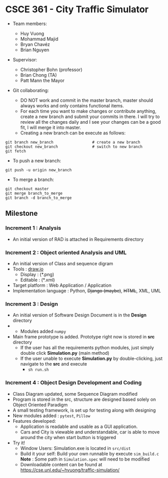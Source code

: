 # CSCE 361 - City Traffic Simulator
* Team members:
    - Huy Vuong
    - Mohammad Majid
    - Bryan Chavéz
    - Brian Nguyen

* Supervisor:
    - Christopher Bohn (professor)
    - Brian Chong (TA)
    - Patt Mann the Mayor

* Git collaborating:
    - DO NOT work and commit in the master branch, master should always works and only contains functional items.
    - For each time you want to make changes or contribute anything, create a new branch and submit your commits in there. I will try to review all the changes daily and I see your changes can be a good fit, I will merge it into master.
    - Creating a new branch can be execute as follows:
```
git branch new_branch                 # create a new branch
git checkout new_branch               # switch to new branch
git fetch 
```
* To push a new branch:
```
git push -u origin new_branch
```
* To merge a branch:
```
git checkout master
git merge branch_to_merge
git branch -d branch_to_merge
```
## Milestone
### Increment 1 : Analysis 
* An initial version of RAD is attached in Requirements directory

### Increment 2 : Object oriented Analysis and UML
* An initial version of Class and sequence digram
* Tools : [draw.io](draw.io)
	- Display  : (\*.png)
	- Editable : (\*.xml)
* Target platform : Web Application / Application
* Implementation language : Python, ~~Django (maybe)~~, ~~HTML~~, XML, UML


### Increment 3 : Design
* An initial version of Software Design Document is in the **Design** directory
* * Modules added ```numpy```
* Main frame prototype is added. Prototype right now is stored in **src** directory
    - If the user has all the requirements python modules, just simply double click **Simulation.py** (main method)
    - If the user unable to execute **Simulation.py** by double-clicking, just navigate to the **src** and execute
        - ```sh run.sh```

### Increment 4 : Object Design Development and Coding
* Class Diagram updated, some Sequence Diagram modified
* Program is stored in the src, structure are designed based solely on Object Oriented Paradigm
* A small testing framework, is set up for testing along with designing
* New modules added : ```pytest```, ```Pillow```
* Features developed:
    - Application is readable and usable as a GUI application.
    - Cars and City is viewable and understandable, car is able to move around the city when start button is triggered
* Try it!
    - Window Users: Simulation.exe is located in ```src/dist```
    - Build it your self: Build your own runnable by execute ```sim_build.c```    __Note__ : Some path in ```Simulation.spec``` will need to be modified
    - Downloadable content can be found at https://cse.unl.edu/~hvuong/traffic-simulation/




